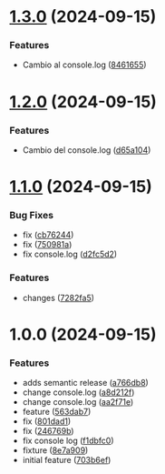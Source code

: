 # [1.3.0](https://github.com/Sergioandres08/Ejemplo-Versionado/compare/v1.2.0...v1.3.0) (2024-09-15)


### Features

* Cambio al console.log ([8461655](https://github.com/Sergioandres08/Ejemplo-Versionado/commit/8461655449e8d1eabd713d44e5143c4934c1fd6b))

# [1.2.0](https://github.com/Sergioandres08/Ejemplo-Versionado/compare/v1.1.0...v1.2.0) (2024-09-15)


### Features

* Cambio del console.log ([d65a104](https://github.com/Sergioandres08/Ejemplo-Versionado/commit/d65a10427108872b3766b2453a4ca3a98d1dec36))

# [1.1.0](https://github.com/Sergioandres08/Ejemplo-Versionado/compare/v1.0.0...v1.1.0) (2024-09-15)


### Bug Fixes

* fix ([cb76244](https://github.com/Sergioandres08/Ejemplo-Versionado/commit/cb762442e39fcb4d9d2df74d3f4c010258c93342))
* fix ([750981a](https://github.com/Sergioandres08/Ejemplo-Versionado/commit/750981adaba95bbc637868262e33360aaf6d8db2))
* fix console.log ([d2fc5d2](https://github.com/Sergioandres08/Ejemplo-Versionado/commit/d2fc5d2a83c24d7708e9e7b404cb328c0bf8214c))


### Features

* changes ([7282fa5](https://github.com/Sergioandres08/Ejemplo-Versionado/commit/7282fa5d40106dc6f8652e8f1c44b4d378d7276c))

# 1.0.0 (2024-09-15)


### Features

* adds semantic release ([a766db8](https://github.com/Sergioandres08/Ejemplo-Versionado/commit/a766db8a94d3c21292873a3b47b6ed1468b92fed))
* change console.log ([a8d212f](https://github.com/Sergioandres08/Ejemplo-Versionado/commit/a8d212f39bdca0b25456318ccca9475a433ff02d))
* change console.log ([aa2f71e](https://github.com/Sergioandres08/Ejemplo-Versionado/commit/aa2f71e7db183b9aa0ce2994e70d7d80eb62b89e))
* feature ([563dab7](https://github.com/Sergioandres08/Ejemplo-Versionado/commit/563dab75c9414857c0c56223ea9aa7de0f5a63a4))
* fix ([801dad1](https://github.com/Sergioandres08/Ejemplo-Versionado/commit/801dad1c56fe8c751157f5bd5bd389a57010e41e))
* fix ([246769b](https://github.com/Sergioandres08/Ejemplo-Versionado/commit/246769be488587baa60dfc7b71cc76bd75017f06))
* fix console log ([f1dbfc0](https://github.com/Sergioandres08/Ejemplo-Versionado/commit/f1dbfc0dd08d3d346fe5392322773478a8e12c46))
* fixture ([8e7a909](https://github.com/Sergioandres08/Ejemplo-Versionado/commit/8e7a9091935881e39febb3b356168529de126031))
* initial feature ([703b6ef](https://github.com/Sergioandres08/Ejemplo-Versionado/commit/703b6ef7b8baf5e07da609cd4e5e835695ce33b8))

